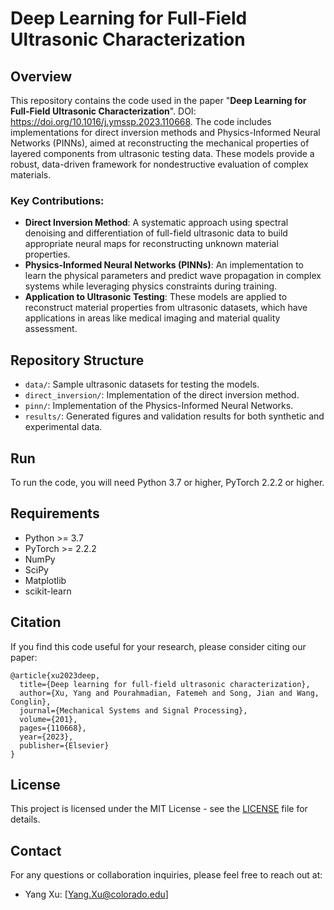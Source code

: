 # Deep Learning for Full-Field Ultrasonic Characterization

## Overview
This repository contains the code used in the paper "**Deep Learning for Full-Field Ultrasonic Characterization**". DOI: https://doi.org/10.1016/j.ymssp.2023.110668. The code includes implementations for direct inversion methods and Physics-Informed Neural Networks (PINNs), aimed at reconstructing the mechanical properties of layered components from ultrasonic testing data. These models provide a robust, data-driven framework for nondestructive evaluation of complex materials.

### Key Contributions:
- **Direct Inversion Method**: A systematic approach using spectral denoising and differentiation of full-field ultrasonic data to build appropriate neural maps for reconstructing unknown material properties.
- **Physics-Informed Neural Networks (PINNs)**: An implementation to learn the physical parameters and predict wave propagation in complex systems while leveraging physics constraints during training.
- **Application to Ultrasonic Testing**: These models are applied to reconstruct material properties from ultrasonic datasets, which have applications in areas like medical imaging and material quality assessment.

## Repository Structure
- `data/`: Sample ultrasonic datasets for testing the models.
- `direct_inversion/`: Implementation of the direct inversion method.
- `pinn/`: Implementation of the Physics-Informed Neural Networks.
- `results/`: Generated figures and validation results for both synthetic and experimental data.

## Run
To run the code, you will need Python 3.7 or higher, PyTorch 2.2.2 or higher. 


## Requirements
- Python >= 3.7
- PyTorch >= 2.2.2
- NumPy
- SciPy
- Matplotlib
- scikit-learn

## Citation
If you find this code useful for your research, please consider citing our paper:

```
@article{xu2023deep,
  title={Deep learning for full-field ultrasonic characterization},
  author={Xu, Yang and Pourahmadian, Fatemeh and Song, Jian and Wang, Conglin},
  journal={Mechanical Systems and Signal Processing},
  volume={201},
  pages={110668},
  year={2023},
  publisher={Elsevier}
}
```

## License
This project is licensed under the MIT License - see the [LICENSE](LICENSE) file for details.


## Contact
For any questions or collaboration inquiries, please feel free to reach out at:

- Yang Xu: [Yang.Xu@colorado.edu]
